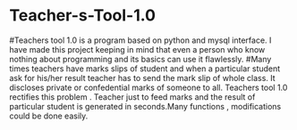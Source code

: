 # Teacher-s-Tool-1.0
#Teachers tool 1.0  is a program based on python and mysql interface.  I have made this project keeping in mind that even a person who know nothing about programming and its basics can use it flawlessly.
#Many times teachers have marks slips of student and when a particular student ask for his/her result teacher has to send the mark slip of whole class. It discloses private or confedential marks of someone to all. Teachers tool 1.0 rectifies this problem . Teacher just to feed marks and the result of particular student is generated in seconds.Many functions , modifications could be done easily.
